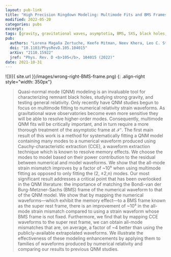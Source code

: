 ```yaml
---
layout: pub-link
title: "High Precision Ringdown Modeling: Multimode Fits and BMS Frames"
modified: 2022-05-20
categories: pubs
excerpt:
tags: [gravity, gravitational waves, asymptotia, BMS, SXS, black holes, general relativity, numerical relativity, ringdown, symmetry]
pub:
  authors: "Lorena Magaña Zertuche, Keefe Mitman, Neev Khera, Leo C. Stein, et al."
  doi: "10.1103/PhysRevD.105.104015"
  arXiv: "2110.15922"
  jref: "Phys. Rev. D <b>105</b>, 104015 (2022)"
date: 2021-10-31
---
```


![]({{ site.url }}/images/wrong-right-BMS-frame.png)
{: .align-right style="width: 350px"}
> Quasi-normal mode (QNM) modeling is an invaluable tool for
> characterizing remnant black holes, studying strong gravity, and
> testing general relativity.  Only recently have QNM studies begun to
> focus on multimode fitting to numerical relativity strain waveforms.
> As gravitational wave observatories become even more sensitive they
> will be able to resolve higher-order modes.  Consequently, multimode
> QNM fits will be critically important, and in turn require a more
> thorough treatment of the asymptotic frame at ℐ⁺.  The first main
> result of this work is a method for systematically fitting a QNM
> model containing many modes to a numerical waveform produced using
> Cauchy-characteristic extraction (CCE), a waveform extraction
> technique which is known to resolve memory effects.  We choose the
> modes to model based on their power contribution to the residual
> between numerical and model waveforms.  We show that the all-mode
> strain mismatch improves by a factor of ~10⁵ when using multimode
> fitting as opposed to only fitting the (2, ±2,n) modes.  Our most
> significant result addresses a critical point that has been
> overlooked in the QNM literature: the importance of matching the
> Bondi-van der Burg-Metzner-Sachs (BMS) frame of the numerical
> waveform to that of the QNM model.  We show that by mapping the
> numerical waveforms—which exhibit the memory effect—to a BMS frame
> known as the super rest frame, there is an improvement of ~10⁵ in
> the all-mode strain mismatch compared to using a strain waveform
> whose BMS frame is not fixed.  Furthermore, we find that by mapping
> CCE waveforms to the super rest frame, we can obtain all-mode
> mismatches that are, on average, a factor of ~4 better than using
> the publicly-available extrapolated waveforms.  We illustrate the
> effectiveness of these modeling enhancements by applying them to
> families of waveforms produced by numerical relativity and comparing
> our results to previous QNM studies.
